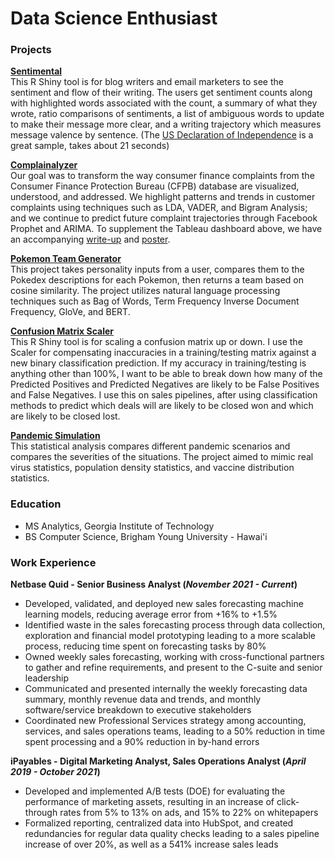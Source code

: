 # Data Science Enthusiast

### Projects
**[Sentimental](https://sentimental-post.shinyapps.io/Sentimental/)**  
This R Shiny tool is for blog writers and email marketers to see the sentiment and flow of their writing. The users get sentiment counts along with highlighted words associated with the count, a summary of what they wrote, ratio comparisons of sentiments, a list of ambiguous words to update to make their message more clear, and a writing trajectory which measures message valence by sentence. (The [US Declaration of Independence](https://www.archives.gov/founding-docs/declaration-transcript) is a great sample, takes about 21 seconds)

**[Complainalyzer](https://public.tableau.com/app/profile/hillary.latham5228/viz/Complainalyzer/Complainalyzer)**  
Our goal was to transform the way consumer finance complaints from the Consumer Finance Protection Bureau (CFPB) database are visualized, understood, and addressed. We highlight patterns and trends in customer complaints using techniques such as LDA, VADER, and Bigram Analysis; and we continue to predict future complaint trajectories through Facebook Prophet and ARIMA. To supplement the Tableau dashboard above, we have an accompanying [write-up](https://github.com/HaoleHawaiian/haolehawaiian.github.io/blob/main/assets/Complainalyzer%20Write%20Up) and [poster](https://github.com/HaoleHawaiian/haolehawaiian.github.io/blob/main/assets/Complainalyzer%20Poster.pdf).

**[Pokemon Team Generator](https://pokemon-team-maker.streamlit.app/)**  
This project takes personality inputs from a user, compares them to the Pokedex descriptions for each Pokemon, then returns a team based on cosine similarity. The project utilizes natural language processing techniques such as Bag of Words, Term Frequency Inverse Document Frequency, GloVe, and BERT.

**[Confusion Matrix Scaler](https://sentimental-post.shinyapps.io/ConfusionMatrixScaler/)**  
This R Shiny tool is for scaling a confusion matrix up or down. I use the Scaler for compensating inaccuracies in a training/testing matrix against a new binary classification prediction. If my accuracy in training/testing is anything other than 100%, I want to be able to break down how many of the Predicted Positives and Predicted Negatives are likely to be False Positives and False Negatives. I use this on sales pipelines, after using classification methods to predict which deals will are likely to be closed won and which are likely to be closed lost.

**[Pandemic Simulation](https://haolehawaiian.github.io/assets/Pandemic%20Simulation%20Report.pdf)**  
This statistical analysis compares different pandemic scenarios and compares the severities of the situations. The project aimed to mimic real virus statistics, population density statistics, and vaccine distribution statistics.


### Education
- MS Analytics, Georgia Institute of Technology  
- BS Computer Science, Brigham Young University - Hawai'i  

### Work Experience
**Netbase Quid - Senior Business Analyst (_November 2021 - Current_)** 
- Developed, validated, and deployed new sales forecasting machine learning models, reducing average error from +16% to +1.5%  
- Identified waste in the sales forecasting process through data collection, exploration and financial model prototyping leading to a more scalable process, reducing time spent on forecasting tasks by 80%  
- Owned weekly sales forecasting, working with cross-functional partners to gather and refine requirements, and present to the C-suite and senior leadership  
- Communicated and presented internally the weekly forecasting data summary, monthly revenue data and trends, and monthly software/service breakdown to executive stakeholders  
- Coordinated new Professional Services strategy among accounting, services, and sales operations teams, leading to a 50% reduction in time spent processing and a 90% reduction in by-hand errors  

**iPayables - Digital Marketing Analyst, Sales Operations Analyst  (_April 2019 - October 2021_)**  
- Developed and implemented A/B tests (DOE) for evaluating the performance of marketing assets, resulting in an increase of click-through rates from 5% to 13% on ads, and 15% to 22% on whitepapers
- Formalized reporting, centralized data into HubSpot, and created redundancies for regular data quality checks leading to a sales pipeline increase of over 20%, as well as a 541% increase sales leads  


